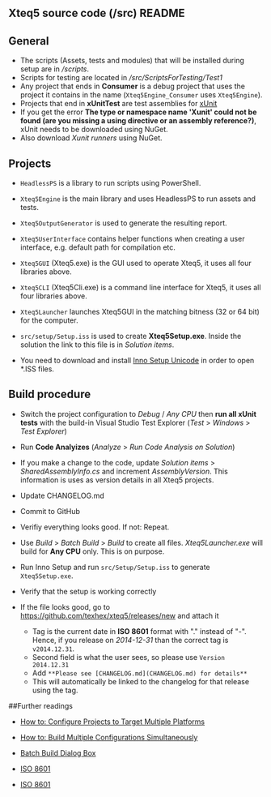 ## Xteq5 source code (/src) README


## General

 - The scripts (Assets, tests and modules) that will be installed during setup are in _/scripts_.
 - Scripts for testing are located in _/src/ScriptsForTesting/Test1_
 - Any project that ends in **Consumer** is a debug project that uses the project it contains in the name (`Xteq5Engine_Consumer` uses `Xteq5Engine`).
 - Projects that end in **xUnitTest** are test assemblies for [xUnit](https://github.com/xunit/xunit)
 - If you get the error __The type or namespace name 'Xunit' could not be found (are you missing a using directive or an assembly reference?)__, xUnit needs to be downloaded using NuGet.
 - Also download _Xunit runners_ using NuGet. 

## Projects
 - `HeadlessPS` is a library to run scripts using PowerShell.
 - `Xteq5Engine` is the main library and uses HeadlessPS to run assets and tests.
 - `Xteq5OutputGenerator` is used to generate the resulting report.
 - `Xteq5UserInterface` contains helper functions when creating a user interface, e.g. default path for compilation etc. 

 - `Xteq5GUI` (Xteq5.exe) is the GUI used to operate Xteq5, it uses all four libraries above.
 - `Xteq5CLI` (Xteq5Cli.exe) is a command line interface for Xteq5, it uses all four libraries above.

 - `Xteq5Launcher` launches Xteq5GUI in the matching bitness (32 or 64 bit) for the computer. 

 - `src/setup/Setup.iss` is used to create **Xteq5Setup.exe**. Inside the solution the link to this file is in _Solution items_. 
 - You need to download and install [Inno Setup Unicode](http://www.jrsoftware.org/isdl.php) in order to open *.ISS files.
  

## Build procedure

  - Switch the project configuration to _Debug_ / _Any CPU_ then **run all xUnit tests** with the build-in Visual Studio Test Explorer (_Test_ > _Windows_ > _Test Explorer_)
  
  - Run **Code Analyizes** (_Analyze_ > _Run Code Analysis on Solution_)
  
  - If you make a change to the code, update _Solution items_ > _SharedAssemblyInfo.cs_ and increment _AssemblyVersion_. This information is uses as version details in all Xteq5 projects.
     
  - Update CHANGELOG.md

  - Commit to GitHub
  
  - Verifiy everything looks good. If not: Repeat.  
  
  - Use _Build_ > _Batch Build_ > _Build_ to create all files. _Xteq5Launcher.exe_ will build for **Any CPU** only. This is on purpose. 

  - Run Inno Setup and run `src/Setup/Setup.iss` to generate `Xteq5Setup.exe`.

  - Verify that the setup is working correctly
   
  - If the file looks good, go to https://github.com/texhex/xteq5/releases/new and attach it  
     
     - Tag is the current date in **ISO 8601** format with "." instead of "-". Hence, if you release on _2014-12-31_ than the correct tag is 
	    `v2014.12.31`.  
     - Second field is what the user sees, so please use 
	    `Version 2014.12.31`
     - Add 
	    `**Please see [CHANGELOG.md](CHANGELOG.md) for details**`
	 - This will automatically be linked to the changelog for that release using the tag.  
   
    
    
##Further readings
 
  * [How to: Configure Projects to Target Multiple Platforms](http://msdn.microsoft.com/en-us/library/ms165408.aspx)
  
  * [How to: Build Multiple Configurations Simultaneously](http://msdn.microsoft.com/en-us/library/jj651644.aspx)

  * [Batch Build Dialog Box](http://msdn.microsoft.com/en-us/library/169az28z%28v=vs.90%29.aspx)
 
  * [ISO 8601](http://xkcd.com/1179/)
  
  * [ISO 8601](http://en.wikipedia.org/wiki/ISO_8601) 


